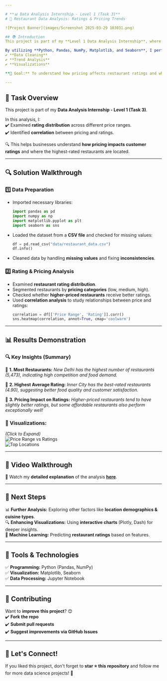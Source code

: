 ```yaml
---

# **📊 Data Analysis Internship - Level 1 (Task 3)**
# 🌟 Restaurant Data Analysis: Ratings & Pricing Trends  

![Project Banner](images/Screenshot 2025-03-29 103031.png)  

## 📚 Introduction  
This project is part of my **Level 1 Data Analysis Internship**, where I analyze a dataset containing **restaurant ratings, pricing trends, and customer preferences**.  

By utilizing **Python, Pandas, NumPy, Matplotlib, and Seaborn**, I performed:  
✔️ **Data Cleaning**  
✔️ **Trend Analysis**  
✔️ **Visualizations**  

**🌟 Goal:** To understand how pricing affects restaurant ratings and which restaurant types receive the highest satisfaction.  

---  
```

 

## 📌 Task Overview  
This project is part of my **Data Analysis Internship - Level 1 (Task 3)**.  

In this analysis, I:  
✔️ Examined **rating distribution** across different price ranges.  
✔️ Identified **correlation** between pricing and ratings.  

🔍 This helps businesses understand **how pricing impacts customer ratings** and where the highest-rated restaurants are located.  

---  

## 🔍 Solution Walkthrough  

### **1️⃣ Data Preparation**  
- Imported necessary libraries:  
  ```python
  import pandas as pd
  import numpy as np
  import matplotlib.pyplot as plt
  import seaborn as sns
  ```  
- Loaded the dataset from a **CSV file** and checked for missing values:  
  ```python
  df = pd.read_csv("data/restaurant_data.csv")
  df.info()
  ```  
- Cleaned data by handling **missing values** and fixing **inconsistencies**.  

### **2️⃣ Rating & Pricing Analysis**  
- Examined **restaurant rating distribution**.  
- Segmented restaurants by **pricing categories** (low, medium, high).  
- Checked whether **higher-priced restaurants** receive better ratings.  
- Used **correlation analysis** to study relationships between price and ratings:  
  ```python
  correlation = df[['Price Range', 'Rating']].corr()
  sns.heatmap(correlation, annot=True, cmap='coolwarm')
  ```  

---  

## 📊 Results Demonstration  

### **🔍 Key Insights (Summary)**  

📌 **1. Most Restaurants:** *New Delhi has the highest number of restaurants (5,473), indicating high competition and food demand.*  

📌 **2. Highest Average Rating:** *Inner City has the best-rated restaurants (4.90), suggesting better food quality and customer satisfaction.*  

📌 **3. Pricing Impact on Ratings:** *Higher-priced restaurants tend to have slightly better ratings, but some affordable restaurants also perform exceptionally well!*  

### 🌟 **Visualizations:**  
_(Click to Expand)_  
![Price Range vs Ratings](images/price_range_vs_ratings.png)  
![Top Locations](images/top_locations.png)  

---  

## 🎥 Video Walkthrough  
🎥 Watch my **detailed explanation** of the analysis **[here](https://github.com/Dushii25/Level1_Task3/blob/main/Task3.mp4)**.  

---  

## 📌 Next Steps  
📊 **Further Analysis:** Exploring other factors like **location demographics & cuisine types**.  
🔍 **Enhancing Visualizations:** Using **interactive charts** (Plotly, Dash) for deeper insights.  
📍 **Machine Learning:** Predicting **restaurant ratings** based on features.  

---  

## 🤖 Tools & Technologies  
✅ **Programming:** Python (Pandas, NumPy)  
✅ **Visualization:** Matplotlib, Seaborn  
✅ **Data Processing:** Jupyter Notebook  

---  

## 📢 Contributing  
Want to **improve this project**? 😊  
✔️ **Fork the repo**  
✔️ **Submit pull requests**  
✔️ **Suggest improvements via GitHub Issues**  

---  

## 🌟 Let's Connect!  
If you liked this project, don't forget to **star ⭐ this repository** and follow me for more data science projects! 🚀  


